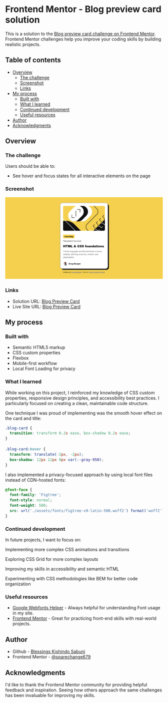 # Frontend Mentor - Blog preview card solution

This is a solution to the [Blog preview card challenge on Frontend Mentor](https://www.frontendmentor.io/challenges/blog-preview-card-ckPaj01IcS). Frontend Mentor challenges help you improve your coding skills by building realistic projects. 

## Table of contents

- [Overview](#overview)
  - [The challenge](#the-challenge)
  - [Screenshot](#screenshot)
  - [Links](#links)
- [My process](#my-process)
  - [Built with](#built-with)
  - [What I learned](#what-i-learned)
  - [Continued development](#continued-development)
  - [Useful resources](#useful-resources)
- [Author](#author)
- [Acknowledgments](#acknowledgments)

## Overview

### The challenge

Users should be able to:

- See hover and focus states for all interactive elements on the page

### Screenshot

![](./Screenshot%202025-09-17%20at%2006-11-39%20Frontend%20Mentor%20Blog%20preview%20card.png)

### Links

- Solution URL: [Blog Preview Card](https://github.com/sparechange679/blog-preview-card.git)
- Live Site URL: [Blog Preview Card](https://sparechange679.github.io/blog-preview-card/)

## My process

### Built with

- Semantic HTML5 markup
- CSS custom properties
- Flexbox
- Mobile-first workflow
- Local Font Loading for privacy

### What I learned

While working on this project, I reinforced my knowledge of CSS custom properties, responsive design principles, and accessibility best practices. I particularly focused on creating a clean, maintainable code structure.

One technique I was proud of implementing was the smooth hover effect on the card and title:

```css
.blog-card {
  transition: transform 0.2s ease, box-shadow 0.2s ease;
}

.blog-card:hover {
  transform: translate(-2px, -2px);
  box-shadow: 12px 12px 0px var(--gray-950);
}
```

I also implemented a privacy-focused approach by using local font files instead of CDN-hosted fonts:

```css
@font-face {
  font-family: 'Figtree';
  font-style: normal;
  font-weight: 500;
  src: url('./assets/fonts/figtree-v9-latin-500.woff2') format('woff2');
}
```

### Continued development

In future projects, I want to focus on:

Implementing more complex CSS animations and transitions

Exploring CSS Grid for more complex layouts

Improving my skills in accessibility and semantic HTML

Experimenting with CSS methodologies like BEM for better code organization

### Useful resources

- [Google Webfonts Helper](https://gwfh.mranftl.com/fonts/figtree?subsets=latin) - Always helpful for understanding Font usage in my site.
- [Frontend Mentor](https://www.frontendmentor.io/) - Great for practicing front-end skills with real-world projects.

## Author

- Github - [Blessings Kishindo Sabuni](https://github.com/sparechange679)
- Frontend Mentor - [@sparechange679](https://www.frontendmentor.io/profile/sparechange679)

## Acknowledgments

I'd like to thank the Frontend Mentor community for providing helpful feedback and inspiration. Seeing how others approach the same challenges has been invaluable for improving my skills.
